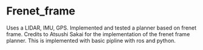 # Frenet_frame
Uses a LIDAR, IMU, GPS. Implemented and tested a planner based on frenet frame. Credits to Atsushi Sakai for the implementation of the frenet frame planner.
This is implemented with basic pipline with ros and python.
